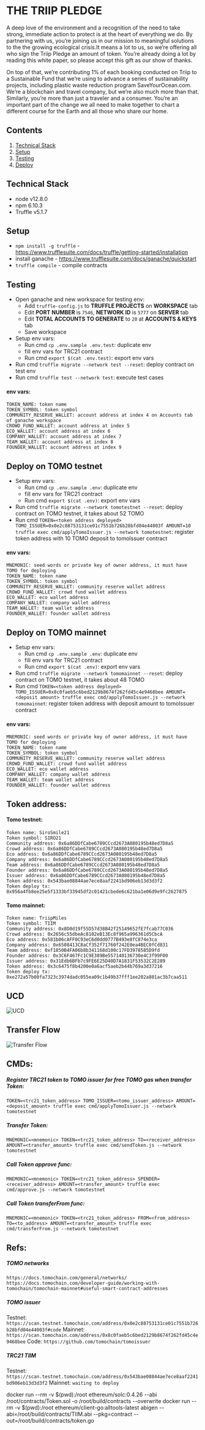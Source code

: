 # THE TRIIP PLEDGE

A deep love of the environment and a recognition of the need to take strong, immediate action to protect is at the heart of everything we do. By partnering with us, you’re joining us in our mission to meaningful solutions to the the growing ecological crisis.It means a lot to us, so we’re offering all who sign the Triip Pledge an amount of token. You’re already doing a lot by reading this white paper, so please accept this gift as our show of thanks.

On top of that, we’re contributing 1% of each booking conducted on Triip to a Sustainable Fund that we’re using to advance a series of sustainability projects, including plastic waste reduction program SaveYourOcean.com. We’re a blockchain and travel company, but we’re also much more than that. Similarly, you’re more than just a traveler and a consumer. You’re an important part of the change we all need to make together to chart a different course for the Earth and all those who share our home.


## Contents

 1. [Technical Stack](#technical-stack)
 2. [Setup](#setup)
 3. [Testing](#testing)
 4. [Deploy](#deploy)


## Technical Stack

* node v12.8.0
* npm 6.10.3
* Truffle v5.1.7


## Setup
* `npm install -g truffle` - https://www.trufflesuite.com/docs/truffle/getting-started/installation
* install ganache - https://www.trufflesuite.com/docs/ganache/quickstart
* `truffle compile` - compile contracts


## Testing
* Open ganache and new workspace for testing env:
	* Add `truffle-config.js` to **TRUFFLE PROJECTS** on **WORKSPACE** tab
	* Edit **PORT NUMBER** is `7546`, **NETWORK ID** is `5777` on **SERVER** tab
	* Edit **TOTAL ACCOUNTS TO GENERATE** to `20` at **ACCOUNTS & KEYS** tab
	* Save workspace
* Setup env vars:
	* Run cmd `cp .env.sample .env.test`: duplicate env
	* fill env vars for TRC21 contract
	* Run cmd `export $(cat .env.test)`: export env vars
* Run cmd `truffle migrate --network test --reset`: deploy contract on test env
* Run cmd `truffle test --network test`: execute test cases

#### env vars:
```
TOKEN_NAME: token name
TOKEN_SYMBOL: token symbol
COMMUNITY_RESERVE_WALLET: account address at index 4 on Accounts tab of ganache workspace
CROWD_FUND_WALLET: account address at index 5
ECO_WALLET: account address at index 6
COMPANY_WALLET: account address at index 7
TEAM_WALLET: account address at index 8
FOUNDER_WALLET: account address at index 9
```


## Deploy on TOMO testnet
* Setup env vars:
	* Run cmd `cp .env.sample .env`: duplicate env
	* fill env vars for TRC21 contract
	* Run cmd `export $(cat .env)`: export env vars
* Run cmd `truffle migrate --network tomotestnet --reset`: deploy contract on TOMO testnet, it takes about 52 TOMO
* Run cmd `TOKEN=<token address deployed> TOMO_ISSUER=0x0e2c88753131ce01c7551b726b28bfd04e44003f AMOUNT=10 truffle exec cmd/applyTomoIssuer.js --network tomotestnet`: register token address with 10 TOMO deposit to tomoIssuer contract

#### env vars:
```
MNEMONIC: seed words or private key of owner address, it must have TOMO for deploying
TOKEN_NAME: token name
TOKEN_SYMBOL: token symbol
COMMUNITY_RESERVE_WALLET: community reserve wallet address
CROWD_FUND_WALLET: crowd fund wallet address
ECO_WALLET: eco wallet address
COMPANY_WALLET: company wallet address
TEAM_WALLET: team wallet address
FOUNDER_WALLET: founder wallet address
```

## Deploy on TOMO mainnet
* Setup env vars:
	* Run cmd `cp .env.sample .env`: duplicate env
	* fill env vars for TRC21 contract
	* Run cmd `export $(cat .env)`: export env vars
* Run cmd `truffle migrate --network tomomainnet --reset`: deploy contract on TOMO testnet, it takes about 48 TOMO
* Run cmd `TOKEN=<token address deployed> TOMO_ISSUER=0x8c0faeb5c6bed2129b8674f262fd45c4e9468bee AMOUNT=<deposit amount> truffle exec cmd/applyTomoIssuer.js --network tomomainnet`: register token address with deposit amount to tomoIssuer contract

#### env vars:
```
MNEMONIC: seed words or private key of owner address, it must have TOMO for deploying
TOKEN_NAME: token name
TOKEN_SYMBOL: token symbol
COMMUNITY_RESERVE_WALLET: community reserve wallet address
CROWD_FUND_WALLET: crowd fund wallet address
ECO_WALLET: eco wallet address
COMPANY_WALLET: company wallet address
TEAM_WALLET: team wallet address
FOUNDER_WALLET: founder wallet address
```


## Token address:

#### Tomo testnet:
```
Token name: SiroSmile21
Token symbol: SIRO21
Community address: 0x6a86DDfCabe6789CCcd2673A080195b48ed7D8a5
Crowd address: 0x6a86DDfCabe6789CCcd2673A080195b48ed7D8a5
Eco address: 0x6a86DDfCabe6789CCcd2673A080195b48ed7D8a5
Company address: 0x6a86DDfCabe6789CCcd2673A080195b48ed7D8a5
Team address: 0x6a86DDfCabe6789CCcd2673A080195b48ed7D8a5
Founder address: 0x6a86DDfCabe6789CCcd2673A080195b48ed7D8a5
Issuer address: 0x6a86DDfCabe6789CCcd2673A080195b48ed7D8a5
Token address: 0x543bae08844ae7ece8aaf2241bd906eb13d3d3f2
Token deploy tx: 0x956a4fb8ee25e5f1333bf33945df2c01421cbede6c621ba1e06d9e9fc2627875
```

#### Tomo mainnet:
```
Token name: TriipMiles
Token symbol: TIIM
Community address: 0x8D0d19f55D57d38B42f25149652fE7fcab77C036
Crowd address: 0x2656c55dbeAc8102eB13Ec8f965a996361d5CbcA
Eco address: 0x581b06cAFF0C93eC6d0dd0777B493e8fC874e3ca
Company address: 0x6508413C8aCf352f71760f242E0ea4BEC0fCd831
Team address: 0xf1850B4FA06b8b341168d100c17FD3978585D9fd
Founder address: 0x3C6F467Fc1C9E389Be557140136730e4C3f99F00
Issuer address: 0x31Edb6BFb7c9FE6E25D40D7A1831F53532C2E289
Token address: 0x3c6475f8b4200e0a6acf5aeb2b44b769a3d37216
Token deploy tx: 0xe272a57b00fa7323c3974dadc055ea09c1b49b37fff1ee202a801ac3b7caa511
```


## UCD
![UCD](https://www.lucidchart.com/publicSegments/view/88905324-e47f-4ff6-8780-28534d17dbf3/image.jpeg "UCD")


## Transfer Flow
![Transfer Flow](https://www.lucidchart.com/publicSegments/view/2466a03b-e5e0-4b64-a616-d8795549f5ba/image.jpeg "Transfer Flow")


## CMDs:

##### Register TRC21 token to TOMO issuer for free TOMO gas when transfer Token:
`TOKEN=<trc21_token_address> TOMO_ISSUER=<tomo_issuer_address> AMOUNT=<deposit_amount> truffle exec cmd/applyTomoIssuer.js --network tomotestnet`


##### Transfer Token:
`MNEMONIC=<mnemonic> TOKEN=<trc21_token_address> TO=<receiver_address> AMOUNT=<transfer_amount> truffle exec cmd/sendToken.js --network tomotestnet`

##### Call Token approve func:
`MNEMONIC=<mnemonic> TOKEN=<trc21_token_address> SPENDER=<receiver_address> AMOUNT=<transfer_amount> truffle exec cmd/approve.js --network tomotestnet`

##### Call Token transferFrom func:
`MNEMONIC=<mnemonic> TOKEN=<trc21_token_address> FROM=<from_address> TO=<to_address> AMOUNT=<transfer_amount> truffle exec cmd/transferFrom.js --network tomotestnet`


## Refs:
##### TOMO networks
`https://docs.tomochain.com/general/networks/`
`https://docs.tomochain.com/developer-guide/working-with-tomochain/tomochain-mainnet#useful-smart-contract-addresses`

##### TOMO issuer
Testnet: `https://scan.testnet.tomochain.com/address/0x0e2c88753131ce01c7551b726b28bfd04e44003f#code`
Mainnet: `https://scan.tomochain.com/address/0x8c0faeb5c6bed2129b8674f262fd45c4e9468bee`
Code: `https://github.com/tomochain/tomoissuer`

##### TRC21 TIIM
Testnet: `https://scan.testnet.tomochain.com/address/0x543bae08844ae7ece8aaf2241bd906eb13d3d3f2`
Mainnet: `waiting to deploy`


docker run --rm -v $(pwd):/root ethereum/solc:0.4.26 --abi /root/contracts/Token.sol -o /root/build/contracts --overwrite
docker run --rm -v $(pwd):/root ethereum/client-go:alltools-latest abigen --abi=/root/build/contracts/TIIM.abi --pkg=contract --out=/root/build/contracts/token.go
